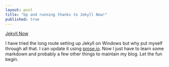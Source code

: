 ```yaml
---
layout: post
title: "Up and running thanks to Jekyll Now!"
published: true
---
```


[Jekyll Now](http://github.com/barryclark/jekyll-now  "Jekyll Now")

I have tried the long route setting up Jekyll on Windows but why put myself through all that.  I can update it using [prose.io](http://prose.io  "prose.io").  Now I just have to learn some markdown and probably a few other things to maintain my blog.  Let the fun begin.